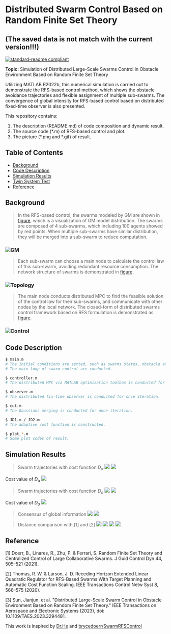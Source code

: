 # Distributed Swarm Control Based on Random Finite Set Theory

## (The saved data is not match with the current version!!!)

[![standard-readme compliant](https://img.shields.io/badge/readme%20style-standard-brightgreen.svg?style=flat-square)](https://github.com/RichardLitt/standard-readme)

**Topic:** Simulation of Distributed Large-Scale Swarms Control in Obstacle Environment Based on Random Finite Set Theory

Utilizing MATLAB R2022b, this numerical simulation is carried out
to demonstrate the RFS-based control method, which shows the
obstacle avoidance trajectories and flexible assignment of multiple sub-swarms. The convergence of global intensity for RFS-based control based on distributed fixed-time observer is also presented.

This repository contains:

1. The description (README.md) of code composition and dynamic result.
2. The source code (*.m) of RFS-based control and plot.
3. The picture (*.png and *.gif) of result.

## Table of Contents

- [Background](#background)
- [Code Description](#code-description)
- [Simulation Results](#simulation-results)
- [Twin System Test](#twin-system-test)
- [Reference](#reference)

## Background
> In the RFS-based control, the swarms modeled by GM are shown in [figure](#gm), which is a visualization of GM model distribution. The swarms are composed of 4 sub-swarms, which including 100 agents showed by red points. When multiple sub-swarms have similar distribution, they will be merged into a sub-swarm to reduce computation.

### ![GM](picture/pic_gm.png)
> Each sub-swarm can choose a main node to calculate the control law of this sub-swarm, avoiding redundant resource consumption. The network structure of swarms is demonstrated in [figure](#topology).

### ![Topology](picture/pic_net.png)
> The main node conducts distributed MPC to find the feasible
solution of the control law for their sub-swarms, and
communicate with other nodes by the local network.  The closed-form of distributed
swarms control framework based on RFS formulation is demonstrated as [figure](#control).

### ![Control](picture/pic_control.png)

## Code Description
```sh
$ main.m
# The initial conditions are setted, such as swarms states, obstacle and toppology.
# The main loop of swarm control are conducted.
```
```sh
$ controller.m
# The distributed MPC via MATLAB optimization toolbox is conducted for once iteration.
```
```sh
$ observer.m
# The distributed fix-time observer is conducted for once iteration.
```
```sh
$ cut.m
# The Gaussians merging is conducted for once iteration.
```
```sh
$ JD1.m / JD2.m
# The adaptive cost function is constructed.
```
```sh
$ plot_*.m
# Some plot codes of result.
```

## Simulation Results
> Swarm trajectories with cost function $D_{\alpha}$
 ![](picture/pic_alpha.gif)
 ![](picture/pic_traa2.gif)
 
 Cost value of $D_{\alpha}$
 ![](picture/pic_costa.gif)

> Swarm trajectories with cost function $D_{\sigma}$
 ![](picture/pic_sigma.gif)
 ![](picture/pic_tras2.gif)
 
 Cost value of $D_{\sigma}$
 ![](picture/pic_costs.gif)

> Consensus of global information
 ![](picture/pic_obsx.png)
 ![](picture/pic_obsy.png)

> Distance comparison with [1] and [2]
	![](picture/pic_J3.gif)
	![](picture/pic_J4.gif)
	![](picture/pic_J1.gif)
	![](picture/pic_J2.gif)

## Reference
[1] Doerr, B., Linares, R., Zhu, P. & Ferrari, S. Random Finite Set Theory and Centralized Control of Large Collaborative Swarms. J Guid Control Dyn 44, 505–521 (2021).

[2] Thomas, R. W. & Larson, J. D. Receding Horizon Extended Linear Quadratic Regulator for RFS-Based Swarms With Target Planning and Automatic Cost Function Scaling. IEEE Transactions Control Netw Syst 8, 566–575 (2020).

[3] Sun, Jianjun, et al. "Distributed Large-Scale Swarm Control in Obstacle Environment Based on Random Finite Set Theory." IEEE Transactions on Aerospace and Electronic Systems (2023), doi: 10.1109/TAES.2023.3294481.

This work is inspired by [Dr.He](https://scholar.google.com/citations?user=ngDBADkAAAAJ&hl=zh-CN&oi=ao) and [brycedoerr/SwarmRFSControl](https://github.com/brycedoerr/SwarmRFSControl)





